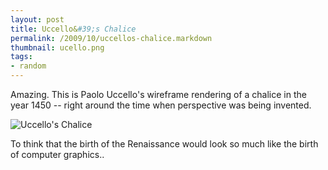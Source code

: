 ```yaml
---
layout: post
title: Uccello&#39;s Chalice
permalink: /2009/10/uccellos-chalice.markdown
thumbnail: ucello.png
tags:
- random
---
```


Amazing. This is Paolo Uccello's wireframe rendering of a chalice in the year
1450 -- right around the time when perspective was being invented.

![Uccello's Chalice](http://www.edwardbenson.com/images/posts/uccello.jpg)

To think that the birth of the Renaissance would look so much like the birth of
computer graphics..

